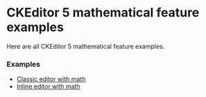 # CKEditor 5 mathematical feature examples

Here are all CKEditor 5 mathematical feature examples.

### Examples
- [Classic editor with math](classic-editor-with-math/)
- [Inline editor with math](inline-editor-with-math/)
